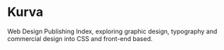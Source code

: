# Kurva

Web Design Publishing Index, exploring graphic design, typography and commercial design into CSS and front-end based.